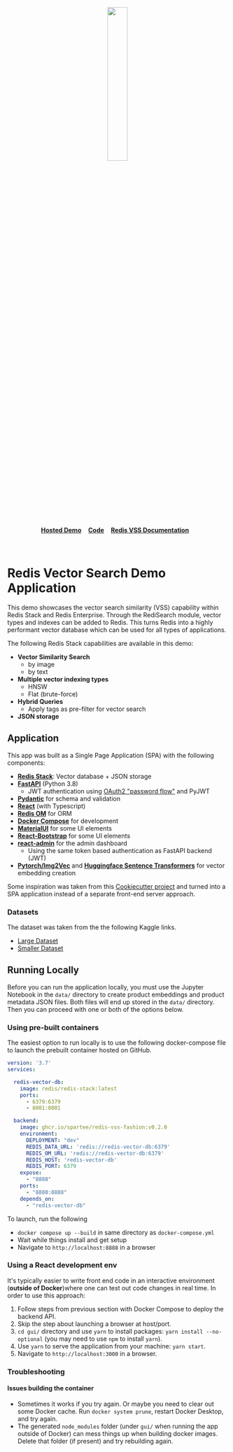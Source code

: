 
<div align="center">
    <a href="https://github.com/spartee/redis-vector-search"><img src="https://github.com/Spartee/redis-vector-search/blob/master/app/vecsim_app/data/redis-logo.png?raw=true" width="30%"><img></a>
    <br />
    <br />
<div display="inline-block">
    <a href="https://ecommerce.redisventures.com"><b>Hosted Demo</b></a>&nbsp;&nbsp;&nbsp;
    <a href="https://github.com/Spartee/redis-vector-search"><b>Code</b></a>&nbsp;&nbsp;&nbsp;
    <a href="https://redis.io/docs/stack/search/reference/vectors/"><b>Redis VSS Documentation</b></a>&nbsp;&nbsp;&nbsp;
  </div>
    <br />
    <br />
</div>

# Redis Vector Search Demo Application

This demo showcases the vector search similarity (VSS) capability within Redis Stack and Redis Enterprise.
Through the RediSearch module, vector types and indexes can be added to Redis. This turns Redis into
a highly performant vector database which can be used for all types of applications.

The following Redis Stack capabilities are available in this demo:
   - **Vector Similarity Search**
     - by image
     - by text
   - **Multiple vector indexing types**
     - HNSW
     - Flat (brute-force)
   - **Hybrid Queries**
     - Apply tags as pre-filter for vector search
   - **JSON storage**


## Application

This app was built as a Single Page Application (SPA) with the following components:

- **[Redis Stack](https://redis.io/docs/stack/)**: Vector database + JSON storage
- **[FastAPI](https://fastapi.tiangolo.com/)** (Python 3.8)
  - JWT authentication using [OAuth2 "password
    flow"](https://fastapi.tiangolo.com/tutorial/security/simple-oauth2/) and
    PyJWT
- **[Pydantic](https://pydantic-docs.helpmanual.io/)** for schema and validation
- **[React](https://reactjs.org/)** (with Typescript)
- **[Redis OM](https://redis.io/docs/stack/get-started/tutorials/stack-python/)** for ORM
- **[Docker Compose](https://docs.docker.com/compose/)** for development
- **[MaterialUI](https://material-ui.com/)** for some UI elements
- **[React-Bootstrap](https://react-bootstrap.github.io/)** for some UI elements
- **[react-admin](https://github.com/marmelab/react-admin)** for the admin dashboard
  - Using the same token based authentication as FastAPI backend (JWT)
- **[Pytorch/Img2Vec](https://github.com/christiansafka/img2vec)** and **[Huggingface Sentence Transformers](https://huggingface.co/sentence-transformers)** for vector embedding creation

Some inspiration was taken from this [Cookiecutter project](https://github.com/Buuntu/fastapi-react)
and turned into a SPA application instead of a separate front-end server approach.


### Datasets

The dataset was taken from the the following Kaggle links.

- [Large Dataset](https://www.kaggle.com/datasets/paramaggarwal/fashion-product-images-dataset)
- [Smaller Dataset](https://www.kaggle.com/datasets/paramaggarwal/fashion-product-images-small)


## Running Locally
Before you can run the application locally, you must use the Jupyter Notebook in the `data/` directory to create product embeddings and product metadata JSON files. Both files will end up stored in the `data/` directory. Then you can proceed with one or both of the options below.

### Using pre-built containers

The easiest option to run locally is to use the following docker-compose file to launch the
prebuilt container hosted on GitHub.

```yaml
version: '3.7'
services:

  redis-vector-db:
    image: redis/redis-stack:latest
    ports:
      - 6379:6379
      - 8001:8001

  backend:
    image: ghcr.io/spartee/redis-vss-fashion:v0.2.0
    environment:
      DEPLOYMENT: "dev"
      REDIS_DATA_URL: 'redis://redis-vector-db:6379'
      REDIS_OM_URL: 'redis://redis-vector-db:6379'
      REDIS_HOST: 'redis-vector-db'
      REDIS_PORT: 6379
    expose:
      - "8888"
    ports:
      - "8888:8888"
    depends_on:
      - "redis-vector-db"

```

To launch, run the following
- ``docker compose up --build`` in same directory as ``docker-compose.yml``
- Wait while things install and get setup
- Navigate to `http://localhost:8888` in a browser

### Using a React development env
It's typically easier to write front end code in an interactive environment (**outside of Docker**)where one can test out code changes in real time. In order to use this approach:

1. Follow steps from previous section with Docker Compose to deploy the backend API.
2. Skip the step about launching a browser at host/port.
3. `cd gui/` directory and use `yarn` to install packages: `yarn install --no-optional` (you may need to use `npm` to install `yarn`).
4. Use `yarn` to serve the application from your machine: `yarn start`.
5. Navigate to `http://localhost:3000` in a browser.

### Troubleshooting

#### Issues building the container
- Sometimes it works if you try again. Or maybe you need to clear out some Docker cache. Run `docker system prune`, restart Docker Desktop, and try again.
- The generated `node_modules` folder (under `gui/` when running the app outside of Docker) can mess things up when building docker images. Delete that folder (if present) and try rebuilding again.
